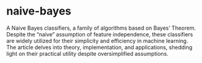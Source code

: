 # naive-bayes

A Naive Bayes classifiers, a family of algorithms based on Bayes’ Theorem. Despite the “naive” assumption of feature independence, these classifiers are widely utilized for their simplicity and efficiency in machine learning. The article delves into theory, implementation, and applications, shedding light on their practical utility despite oversimplified assumptions.
